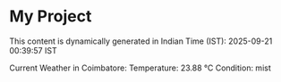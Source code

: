 # My Project

This content is dynamically generated in Indian Time (IST): 2025-09-21 00:39:57 IST


Current Weather in Coimbatore:
Temperature: 23.88 °C
Condition: mist
